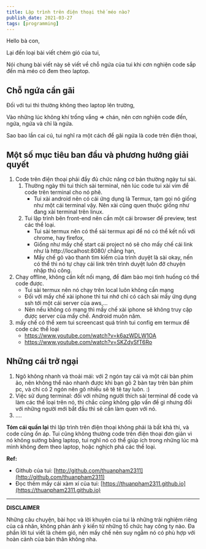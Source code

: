 ```yaml
---
title: Lập trình trên điện thoại thế méo nào?
publish_date: 2021-03-27
tags: [programming]
---
```


Hello bà con,

Lại đến loại bài viết chém gió của tui,

Nói chung bài viết này sẽ viết về chỗ ngứa của tui khi cơn nghiện code sắp đến
mà méo có đem theo laptop.

## Chỗ ngứa cần gãi

Đối với tui thì thường không theo laptop lên trường,

Vào những lúc không khí trống vắng => chán, nên cơn nghiện code đến, ngứa, ngứa
và chỉ là ngứa.

Sao bao lần cai cú, tui nghĩ ra một cách để gãi ngứa là code trên điện thoại,

## Một số mục tiêu ban đầu và phương hướng giải quyết

1. Code trên điện thoại phải đầy đủ chức năng cơ bản thường ngày tui sài.
   1. Thường ngày thì tui thích sài terminal, nên lúc code tui xài vim để code
      trên terminal cho nó phê.
      - Tui xài android nên có cái ứng dụng là Termux, tạm gọi nó giống như một
        cái terminal vậy. Nên xài cũng quen thuộc giống như đang xài terminal
        trên linux.
   2. Tui lập trình bên front-end nên cần một cái browser để preview, test các
      thể loại.
      - Tui sài termux nên có thể sài termux api để nó có thể kết nối với
        chrome, hay firefox,
      - Giống như mấy chế start cái project nó sẽ cho mấy chế cái link như là
        http://localhost:8080/ chẳng hạn,
      - Mấy chế gõ vào thanh tìm kiếm của trình duyệt là sài okay, nến có thể
        thì nó tự chạy cái link trên trình duyệt luôn đỡ chuyện nhập thủ công.
2. Chạy offline, không cần kết nối mạng, để đảm bảo mọi tình huống có thể code
   được.
   - Tui sài termux nên nó chạy trên local luôn không cần mạng
   - Đối với mấy chế xài iphone thì tui nhớ chỉ có cách sài mấy ứng dụng ssh tới
     một cái server của aws,...
   - Nên nếu không có mạng thì mấy chế xài iphone sẽ không truy cập được server
     của mấy chế. Android muôn năm.
3. mấy chế có thể xem tui screencast quá trình tui config em termux để code các
   thể loại
   - https://www.youtube.com/watch?v=k6azWDLW1OA
   - https://www.youtube.com/watch?v=SKZdySfT6Ro

## Những cái trở ngại

1. Ngõ không nhanh và thoải mái: với 2 ngón tay cái và một cái bàn phím ảo, nên
   không thể nào nhanh được khi bạn gõ 2 bàn tay trên bàn phím pc, và chỉ có 2
   ngón nên gõ nhiều sẽ tê tê tay luôn. :)
2. Việc sử dụng terminal: đối với những người thích sài terminal để code và làm
   các thể loại trên nó, thì chắc cũng không gặp vấn đề gì nhưng đối với những
   người mới bắt đầu thì sẽ cần làm quen với nó.
3. ....

**Tóm cái quần lại** thì lập trình trên điện thoại không phải là bất khả thi, và
code cũng ổn áp. Tui cũng không thường code trên điện thoại đơn giản vì nó không
sướng bằng laptop, tui nghĩ nó có thể giúp ích trong những lúc mà mình không đem
theo laptop, hoặc nghịch phá các thể loại.

**Ref:**

- Github của tui:
  [http://github.com/thuanpham2311](http://github.com/thuanpham2311)
- Đọc thêm mấy cái xàm xí của tui:
  [https://thuanpham2311.github.io](https://thuanpham2311.github.io)

---

**DISCLAIMER**

Những câu chuyện, bài học và lời khuyên của tui là những trải nghiệm riêng của
cá nhân, không phản ánh ý kiến từ những tổ chức hay công ty nào. Đa phần lời tui
viết là chém gió, nên mấy chế nên suy ngẫm nó có phù hợp với hoàn cảnh của bản
thân không nha.
